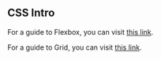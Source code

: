 ## CSS Intro

For a guide to Flexbox, you can visit [this link](https://css-tricks.com/snippets/css/a-guide-to-flexbox/).

For a guide to Grid, you can visit [this link](https://css-tricks.com/snippets/css/complete-guide-grid/).
